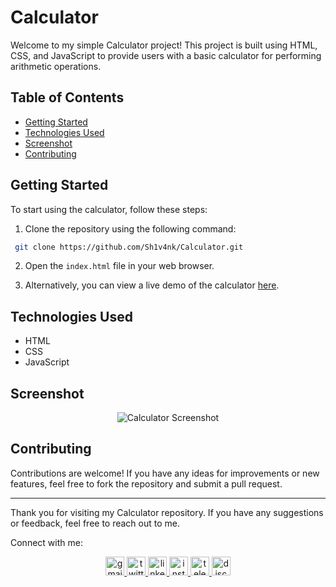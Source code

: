 # Calculator

Welcome to my simple Calculator project! This project is built using HTML, CSS, and JavaScript to provide users with a basic calculator for performing arithmetic operations.

## Table of Contents

- [Getting Started](#getting-started)
- [Technologies Used](#technologies-used)
- [Screenshot](#screenshot)
- [Contributing](#contributing)

## Getting Started

To start using the calculator, follow these steps:

1. Clone the repository using the following command:

```bash
 git clone https://github.com/Sh1v4nk/Calculator.git
```
2. Open the `index.html` file in your web browser.

3. Alternatively, you can view a live demo of the calculator [here](https://sh1v4nk.github.io/Calculator/).

## Technologies Used

- HTML
- CSS
- JavaScript

## Screenshot

<div align="center">
    <img src="https://i.ibb.co/3fsJ5z4/Calculator.png" alt="Calculator Screenshot" height="auto" />
</div>

## Contributing

Contributions are welcome! If you have any ideas for improvements or new features, feel free to fork the repository and submit a pull request.

---

Thank you for visiting my Calculator repository. If you have any suggestions or feedback, feel free to reach out to me.

Connect with me:

<div align="center">
  <a href="mailto:shivankpandey113@gmail.com" target="_blank">
    <img src="https://img.shields.io/static/v1?message=Gmail&logo=gmail&label=&color=D14836&logoColor=white&labelColor=&style=for-the-badge" height="30" alt="gmail logo"  />
  </a>
  <a href="https://twitter.com/sh1v4nk" target="_blank">
    <img src="https://img.shields.io/static/v1?message=Twitter&logo=twitter&label=&color=1DA1F2&logoColor=white&labelColor=&style=for-the-badge" height="30" alt="twitter logo"  />
  </a>
    <a href="https://www.linkedin.com/in/sh1v4nk/" target="_blank">
    <img src="https://img.shields.io/static/v1?message=LinkedIn&logo=linkedin&label=&color=0077B5&logoColor=white&labelColor=&style=for-the-badge" height="30" alt="linkedin logo"  />
  </a>
  <a href="https://www.instagram.com/sh1v4nk_/" target="_blank">
    <img src="https://img.shields.io/static/v1?message=Instagram&logo=instagram&label=&color=E4405F&logoColor=white&labelColor=&style=for-the-badge" height="30" alt="instagram logo"  />
  </a>
  <a href="https://t.me/BlackGoku_69th" target="_blank">
    <img src="https://img.shields.io/static/v1?message=Telegram&logo=telegram&label=&color=2CA5E0&logoColor=white&labelColor=&style=for-the-badge" height="30" alt="telegram logo"  />
  </a>
  <a href="https://discord.com/users/571299781096505344" target="_blank">
    <img src="https://img.shields.io/static/v1?message=Discord&logo=discord&label=&color=7289DA&logoColor=white&labelColor=&style=for-the-badge" height="30" alt="discord logo"  />
  </a>
</div>
